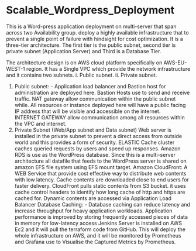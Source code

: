 # Scalable_Wordpress_Deployment

This is a Word-press application deployment on multi-server that span across two Availability group.  deploy a highly available infrastructure that to prevent a single point of failure with hindsight for cost optimization. 
It is a three-tier architecture. The first tier is the public subnet, second tier is private subnet (Application Server) and Third is a Database Tier.

The architecture design is on AWS cloud platform specifically on AWS-EU-WEST-1 region. 
It has a Single VPC which provide the network infrastructure and it contains two subnets.
i.	Public subnet.
ii.	Private subnet.
1. Public subnet: - Application load balancer and Bastion host for administration are deployed here. Bastion Hosts use to send and receive traffic.  NAT gateway allow communication within the public subnet while. All resources or instance deployed here will have a public facing IP address that will be visible and accessible on the internet.  
INTERNET GATEWAY allow communication among all resources within the VPC and internet.
2. Private Subnet (Web/App subnet and Data subnet)
Web server is installed in the private subnet to prevent a direct access from outside world and this provides a form of security.
ELASTIC Cache cluster caches queried requests by users and speed up responses.  Amazon RDS is use as the WordPress database. Since this is a multi-server architecture all datafile that feeds to the WordPress server is shared on amazon EFS file system using EFS mount target.
 Amazon CloudFront:  A WEB Service that provide cost effective way to distribute web contents with low latency. Cache contents are downloaded close to end users for faster delivery. CloudFront pulls static contents from S3 bucket. it uses cache control headers to identify how long cache of http and https are cached for. Dynamic contents are accessed via Application Load Balancer
Database Caching: - Database caching can reduce latency and increase throughput for heavy application workloads.  Application performance is improved by storing frequently accessed pieces of data in memory for low-latency access 
Jenkins Server is installed on AWS Ec2 and it will pull the terraform code from GitHub. This will deploy the whole infrastructure on AWS, and it will be monitored by Prometheus and Grafana use to Visualise the Captured Metrics by Prometheus.
